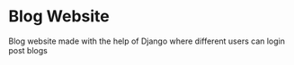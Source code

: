 # Blog Website 

Blog website made with the help of Django where different users can login post blogs 